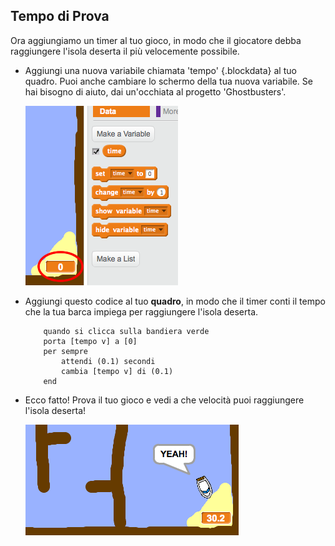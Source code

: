 ## Tempo di Prova

Ora aggiungiamo un timer al tuo gioco, in modo che il giocatore debba raggiungere l'isola deserta il più velocemente possibile.

+ Aggiungi una nuova variabile chiamata 'tempo' {.blockdata} al tuo quadro. Puoi anche cambiare lo schermo della tua nuova variabile. Se hai bisogno di aiuto, dai un'occhiata al progetto 'Ghostbusters'.

	![screenshot](images/boat-variable.png)

+ Aggiungi questo codice al tuo __quadro__, in modo che il timer conti il tempo che la tua barca impiega per raggiungere l'isola deserta.

	```blocks
		quando si clicca sulla bandiera verde
		porta [tempo v] a [0]
		per sempre
  			attendi (0.1) secondi
  			cambia [tempo v] di (0.1)
		end
	```

+ Ecco fatto! Prova il tuo gioco e vedi a che velocità puoi raggiungere l'isola deserta!

	![screenshot](images/boat-variable-test.png)
